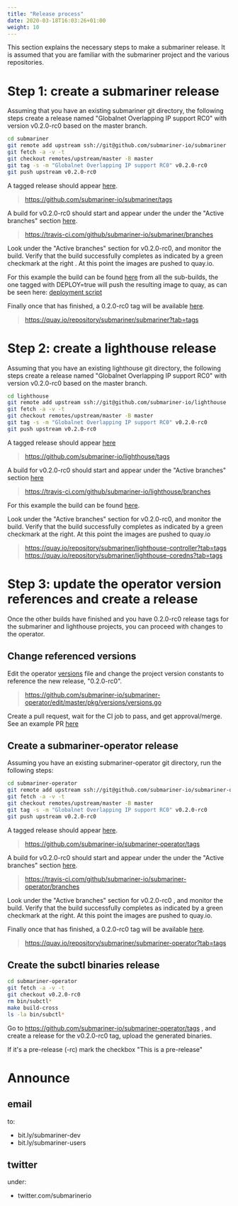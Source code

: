 ```yaml
---
title: "Release process"
date: 2020-03-18T16:03:26+01:00
weight: 10
---
```


This section explains the necessary steps to make a submariner release.
It is assumed that you are familiar with the submariner project and the various repositories.


# Step 1: create a submariner release


Assuming that you have an existing submariner git directory, the following steps create a release named "Globalnet Overlapping IP support RC0" with version v0.2.0-rc0 based on the master branch.

```bash
cd submariner
git remote add upstream ssh://git@github.com/submariner-io/submariner
git fetch -a -v -t
git checkout remotes/upstream/master -B master
git tag -s -m "Globalnet Overlapping IP support RC0" v0.2.0-rc0
git push upstream v0.2.0-rc0
```

A tagged release should appear [here](https://github.com/submariner-io/submariner/tags).

> https://github.com/submariner-io/submariner/tags

A build for v0.2.0-rc0 should start and appear under the under the "Active branches" section [here](https://travis-ci.com/github/submariner-io/submariner/branches).

> https://travis-ci.com/github/submariner-io/submariner/branches

Look under the "Active branches" section for v0.2.0-rc0, and monitor the build.
Verify that the build successfully completes as indicated by a green checkmark at the right . At this point the images are pushed to quay.io.

For this example the build can be found [here](https://travis-ci.com/github/submariner-io/submariner/builds/153943761) from all the sub-builds, the one tagged with DEPLOY=true will push the resulting image to quay, as can be seen here: [deployment script](https://travis-ci.com/github/submariner-io/submariner/jobs/299505392#L3417)

Finally once that has finished, a 0.2.0-rc0 tag will be available [here](https://quay.io/repository/submariner/submariner?tab=tags).

> https://quay.io/repository/submariner/submariner?tab=tags



# Step 2: create a lighthouse release

Assuming that you have an existing lighthouse git directory, the following steps create a release named "Globalnet Overlapping IP support RC0" with version v0.2.0-rc0 based on the master branch.

```bash
cd lighthouse
git remote add upstream ssh://git@github.com/submariner-io/lighthouse
git fetch -a -v -t
git checkout remotes/upstream/master -B master
git tag -s -m "Globalnet Overlapping IP support RC0" v0.2.0-rc0
git push upstream v0.2.0-rc0
```

A tagged release should appear [here](https://github.com/submariner-io/lighthouse/tags)

> https://github.com/submariner-io/lighthouse/tags

A build for v0.2.0-rc0 should start and appear under the "Active branches" section [here](https://travis-ci.com/github/submariner-io/lighthouse/branches)

> https://travis-ci.com/github/submariner-io/lighthouse/branches

For this example the build can be found [here](https://travis-ci.com/github/submariner-io/lighthouse/builds/153946391).

Look under the "Active branches" section for v0.2.0-rc0, and monitor the build.
Verify that the build successfully completes as indicated by a green checkmark at the right. At this point the images are pushed to quay.io

> https://quay.io/repository/submariner/lighthouse-controller?tab=tags
> https://quay.io/repository/submariner/lighthouse-coredns?tab=tags

<!-- TODO: Aswin: the openshift-coredns part -->

# Step 3: update the operator version references and create a release

Once the other builds have finished and you have 0.2.0-rc0 release tags for the submariner and lighthouse projects, you can proceed with changes to the operator.

## Change referenced versions

Edit the operator [versions](https://github.com/submariner-io/submariner-operator/edit/master/pkg/versions/versions.go) file and change the project version constants to reference the new release, "0.2.0-rc0".

> https://github.com/submariner-io/submariner-operator/edit/master/pkg/versions/versions.go

Create a pull request, wait for the CI job to pass, and get approval/merge. See an example PR [here](https://github.com/submariner-io/submariner-operator/pull/276)


## Create a submariner-operator release

Assuming you have an existing submariner-operator git directory, run the following steps:

```bash
cd submariner-operator
git remote add upstream ssh://git@github.com/submariner-io/submariner-operator
git fetch -a -v -t
git checkout remotes/upstream/master -B master
git tag -s -m "Globalnet Overlapping IP support RC0" v0.2.0-rc0
git push upstream v0.2.0-rc0
```


A tagged release should appear [here](https://github.com/submariner-io/submariner-operator/tags).

> https://github.com/submariner-io/submariner-operator/tags

A build for v0.2.0-rc0 should start and appear under the under the "Active branches" section [here](https://travis-ci.com/github/submariner-io/submariner-operator/branches).

> https://travis-ci.com/github/submariner-io/submariner-operator/branches

Look under the "Active branches" section for v0.2.0-rc0 , and monitor the build.
Verify that the build successfully completes as indicated by a green checkmark at the right.
At this point the images are pushed to quay.io.

Finally once that has finished, a 0.2.0-rc0 tag will be available [here](https://quay.io/repository/submariner/submariner-operator?tab=tags).

> https://quay.io/repository/submariner/submariner-operator?tab=tags


## Create the subctl binaries release


```bash
cd submariner-operator
git fetch -a -v -t
git checkout v0.2.0-rc0
rm bin/subctl*
make build-cross
ls -la bin/subctl*
```

Go to https://github.com/submariner-io/submariner-operator/tags , and create a release for the v0.2.0-rc0 tag, upload the generated binaries.

If it's a pre-release (-rc) mark the checkbox "This is a pre-release"

# Announce

## email

to:
* bit.ly/submariner-dev
* bit.ly/submariner-users

## twitter

under:
* twitter.com/submarinerio
